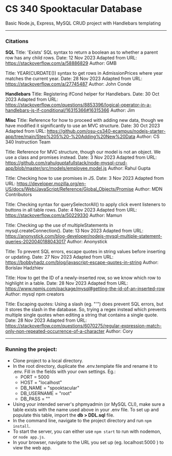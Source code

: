 # CS 340 Spooktacular Database

Basic Node.js, Express, MySQL CRUD project with Handlebars templating

---

### Citations

**SQL**
Title: 'Exists' SQL syntax to return a boolean as to whether a parent row has any child rows.
Date: 12 Nov 2023
Adapted from URL: https://stackoverflow.com/a/58886829
Author: GMB

Title: YEAR(CURDATE()) syntax to get rows in AdmissionPrices where year matches the current year.
Date: 28 Nov 2023
Adapted from URL: https://stackoverflow.com/a/27745487
Author: John Conde

**Handlebars**
Title: Registering ifCond helper for Handlebars.
Date: 30 Oct 2023
Adapted from URL: https://stackoverflow.com/questions/8853396/logical-operator-in-a-handlebars-js-if-conditional/16315366#16315366
Author: Jim

**Misc**
Title: Reference for how to proceed with adding new data, though we have modified it significantly to use an MVC structure.
Date: 30 Oct 2023
Adapted from URL: https://github.com/osu-cs340-ecampus/nodejs-starter-app/tree/main/Step%205%20-%20Adding%20New%20Data
Author: CS 340 Instruction Team

Title: Reference for MVC structure, though our model is not an object. We use a class and promises instead.
Date: 3 Nov 2023
Adapted from URL: https://github.com/rahulguptafullstack/node-mysql-crud-app/blob/master/src/models/employee.model.js
Author: Rahul Gupta

Title: Checking how to use promises in JS.
Date: 3 Nov 2023
Adapted from URL: https://developer.mozilla.org/en-US/docs/Web/JavaScript/Reference/Global_Objects/Promise
Author: MDN Contributors

Title: Checking syntax for querySelectorAll() to apply click event listeners to buttons in all table rows.
Date: 4 Nov 2023
Adapted from URL: https://stackoverflow.com/a/50229330
Author: Mamun

Title: Checking up the use of multipleStatements in mysql.createConnection().
Date: 13 Nov 2023
Adapted from URL: https://anonystick.com/blog-developer/nodejs-mysql-multiple-statement-queries-2020040188043017
Author: Anonystick

Title: To prevent SQL errors, escape quotes in string values before inserting or updating.
Date: 27 Nov 2023
Adapted from URL: https://bobbyhadz.com/blog/javascript-escape-quotes-in-string
Author: Borislav Hadzhiev

Title: How to get the ID of a newly-inserted row, so we know which row to highlight in a table.
Date: 28 Nov 2023
Adapted from URL: https://www.npmjs.com/package/mysql#getting-the-id-of-an-inserted-row
Author: mysql npm creators

Title: Escaping quotes: Using a slash (eg. "\'") does prevent SQL errors, but it stores the slash in the database. So, trying a regex instead which prevents multiple single quotes when editing a string that contains a single quote.
Date: 28 Nov 2023
Adapted from URL: https://stackoverflow.com/questions/6070275/regular-expression-match-only-non-repeated-occurrence-of-a-character
Author: Cory

---

### Running the project:

-   Clone project to a local directory.
-   In the root directory, duplicate the .env.template file and rename it to .env. Fill in the fields with your own settings. Eg.:
    -   PORT = 5000
    -   HOST = "localhost"
    -   DB_NAME = "spooktacular"
    -   DB_USERNAME = "root"
    -   DB_PASS = ""
-   Using your intended server's phpmyadmin (or MySQL CLI), make sure a table exists with the name used above in your .env file. To set up and populate this table, import the **db > DDL.sql** file.
-   In the command line, navigate to the project directory and run `npm install`.
-   To start the server, you can either use `npm start` to run with nodemon, or `node app.js`.
-   In your browser, navigate to the URL you set up (eg. localhost:5000 ) to view the web app.
